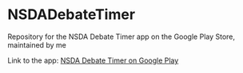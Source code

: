 # NSDADebateTimer
Repository for the NSDA Debate Timer app on the Google Play Store, maintained by me

Link to the app: [NSDA Debate Timer on Google Play](https://play.google.com/store/apps/details?id=com.blackinc.debatetimer&pcampaignid=web_share)
